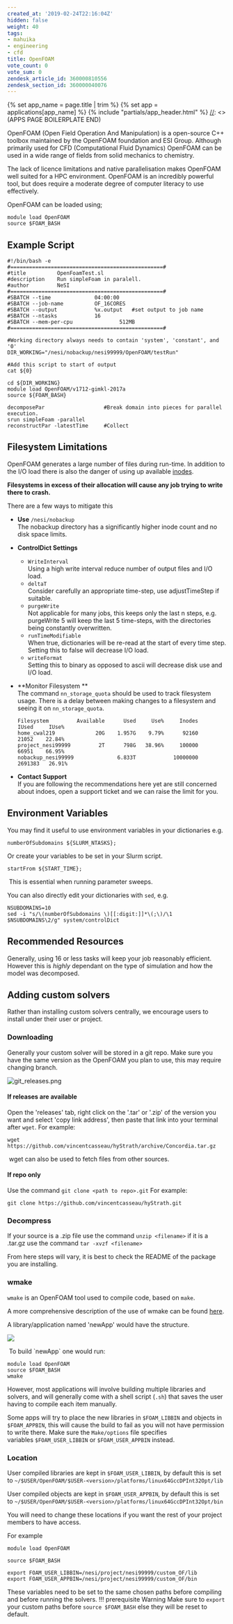 ```yaml
---
created_at: '2019-02-24T22:16:04Z'
hidden: false
weight: 40
tags:
- mahuika
- engineering
- cfd
title: OpenFOAM
vote_count: 0
vote_sum: 0
zendesk_article_id: 360000810556
zendesk_section_id: 360000040076
---
```



[//]: <> (APPS PAGE BOILERPLATE START)
{% set app_name = page.title | trim %}
{% set app = applications[app_name] %}
{% include "partials/app_header.html" %}
[//]: <> (APPS PAGE BOILERPLATE END)

OpenFOAM (Open Field Operation And Manipulation) is a open-source C++
toolbox maintained by the OpenFOAM foundation and ESI Group. Although
primarily used for CFD (Computational Fluid Dynamics) OpenFOAM can be
used in a wide range of fields from solid mechanics to chemistry.  
  
The lack of licence limitations and native parallelisation makes
OpenFOAM well suited for a HPC environment. OpenFOAM is an incredibly
powerful tool, but does require a moderate degree of computer literacy
to use effectively.

OpenFOAM can be loaded using;

``` sl
module load OpenFOAM
source $FOAM_BASH
```

## Example Script

``` sl
#!/bin/bash -e
#=================================================#
#title          OpenFoamTest.sl
#description    Run simpleFoam in paralell.
#author         NeSI
#=================================================#
#SBATCH --time              04:00:00
#SBATCH --job-name          OF_16CORES
#SBATCH --output            %x.output   #set output to job name
#SBATCH --ntasks            16
#SBATCH --mem-per-cpu               512MB
#=================================================#

#Working directory always needs to contain 'system', 'constant', and '0'
DIR_WORKING="/nesi/nobackup/nesi99999/OpenFOAM/testRun"

#Add this script to start of output
cat ${0}

cd ${DIR_WORKING}
module load OpenFOAM/v1712-gimkl-2017a
source ${FOAM_BASH}

decomposePar                   #Break domain into pieces for parallel execution.
srun simpleFoam -parallel       
reconstructPar -latestTime     #Collect 
```

## Filesystem Limitations

OpenFOAM generates a large number of files during run-time. In addition
to the I/O load there is also the danger of using up available
[inodes](https://support.nesi.org.nz/knowledge/articles/360000177256).

**Filesystems in excess of their allocation will cause any job trying to
write there to crash.**

There are a few ways to mitigate this

-   **Use** `/nesi/nobackup`  
    The nobackup directory has a significantly higher inode count and no
    disk space limits.

-   **ControlDict Settings**  
    -   `WriteInterval`  
        Using a high write interval reduce number of output files and
        I/O load.
    -   `deltaT`  
        Consider carefully an appropriate time-step, use adjustTimeStep
        if suitable.
    -   `purgeWrite`  
        Not applicable for many jobs, this keeps only the last n steps,
        e.g. purgeWrite 5 will keep the last 5 time-steps, with the
        directories being constantly overwritten.
    -   `runTimeModifiable`  
        When true, dictionaries will be re-read at the start of every
        time step. Setting this to false will decrease I/O load.
    -   `writeFormat`  
        Setting this to binary as opposed to ascii will decrease disk
        use and I/O load.

-   **Monitor Filesystem **  
    The command `nn_storage_quota` should be used to track filesystem
    usage. There is a delay between making changes to a filesystem and
    seeing it on `nn_storage_quota`.

    ``` sl
    Filesystem         Available      Used     Use%     Inodes     IUsed     IUse%
    home_cwal219             20G    1.957G    9.79%      92160     21052    22.84%
    project_nesi99999         2T      798G   38.96%     100000     66951    66.95%
    nobackup_nesi99999              6.833T            10000000    2691383   26.91%
    ```

-   **Contact Support**  
    If you are following the recommendations here yet are still
    concerned about indoes, open a support ticket and we can raise the
    limit for you.

## Environment Variables

You may find it useful to use environment variables in your dictionaries
e.g.

``` sl
numberOfSubdomains ${SLURM_NTASKS};
```

Or create your variables to be set in your Slurm script.

``` sl
startFrom ${START_TIME};
```

 This is essential when running parameter sweeps.

You can also directly edit your dictionaries with `sed`, e.g.

``` sl
NSUBDOMAINS=10
sed -i "s/\(numberOfSubdomains \)[[:digit:]]*\(;\)/\1 $NSUBDOMAINS\2/g" system/controlDict
```

## Recommended Resources   

Generally, using 16 or less tasks will keep your job reasonably
efficient. However this is *highly* dependant on the type of simulation
and how the model was decomposed.

## Adding custom solvers

Rather than installing custom solvers centrally, we encourage users to
install under their user or project.

### Downloading

Generally your custom solver will be stored in a git repo. Make sure you
have the same version as the OpenFOAM you plan to use, this may require
changing branch.

![git\_releases.png](../../assets/images/OpenFOAM.png)

#### If releases are available

Open the 'releases' tab, right click on the '.tar' or '.zip' of the
version you want and select 'copy link address', then paste that link
into your terminal after `wget`. For example:

``` sl
wget https://github.com/vincentcasseau/hyStrath/archive/Concordia.tar.gz
```

 wget can also be used to fetch files from other sources.

#### If repo only

Use the command `git clone <path to repo>.git` For example:

``` sl
git clone https://github.com/vincentcasseau/hyStrath.git
```

### Decompress 

If your source is a .zip file use the command `unzip <filename>` if it
is a .tar.gz use the command `tar -xvzf <filename>`

From here steps will vary, it is best to check the README of the package
you are installing.

### wmake

`wmake` is an OpenFOAM tool used to compile code, based on `make`.

A more comprehensive description of the use of wmake can be
found [here](https://cfd.direct/openfoam/user-guide/v6-compiling-applications/).

A library/application named 'newApp' would have the structure.

![](../../assets/images/OpenFOAM_0.png)

 To build \`newApp\` one would run:

``` sl
module load OpenFOAM
source $FOAM_BASH
wmake
```

However, most applications will involve building multiple libraries and
solvers, and will generally come with a shell script (`.sh`) that saves
the user having to compile each item manually.

Some apps will try to place the new libraries in `$FOAM_LIBBIN` and
objects in `$FOAM_APPBIN`, this will cause the build to fail as you will
not have permission to write there. Make sure the `Make/options` file
specifies variables `$FOAM_USER_LIBBIN` or `$FOAM_USER_APPBIN` instead.

### Location

User compiled libraries are kept in `$FOAM_USER_LIBBIN`, by default this
is set
to `~/$USER/OpenFOAM/$USER-<version>/platforms/linux64GccDPInt32Opt/lib` 

User compiled objects are kept in `$FOAM_USER_APPBIN`, by default this
is set
to `~/$USER/OpenFOAM/$USER-<version>/platforms/linux64GccDPInt32Opt/bin`

You will need to change these locations if you want the rest of your
project members to have access.

For example

``` sl
module load OpenFOAM
  
source $FOAM_BASH
  
export FOAM_USER_LIBBIN=/nesi/project/nesi99999/custom_OF/lib
export FOAM_USER_APPBIN=/nesi/project/nesi99999/custom_OF/bin
```

These variables need to be set to the same chosen paths before compiling
and before running the solvers.
!!! prerequisite Warning
     Make sure to `export` your custom paths before `source $FOAM_BASH`
     else they will be reset to default.